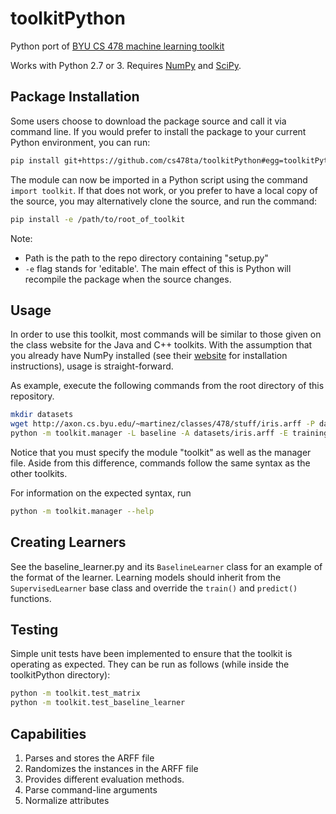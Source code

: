 # toolkitPython
Python port of [BYU CS 478 machine learning toolkit](http://axon.cs.byu.edu/~martinez/classes/478/stuff/Toolkit.html)

Works with Python 2.7 or 3. Requires [NumPy](http://www.numpy.org) and [SciPy](https://www.scipy.org/).

## Package Installation
Some users choose to download the package source and call it via command line. If you would prefer to install the package to your current Python environment, you can run:
```bash
pip install git+https://github.com/cs478ta/toolkitPython#egg=toolkitPython
```
The module can now be imported in a Python script using the command `import toolkit`. If that does not work, or you prefer to have a local copy of the source, you may alternatively clone the source, and run the command:

```bash
pip install -e /path/to/root_of_toolkit
```

Note:
* Path is the path to the repo directory containing "setup.py"
* `-e` flag stands for 'editable'. The main effect of this is Python will recompile the package when the source changes.

## Usage

In order to use this toolkit, most commands will be similar to those given
on the class website for the Java and C++ toolkits. With the assumption that
you already have NumPy installed (see their [website](http://www.numpy.org) for
installation instructions), usage is straight-forward.

As example, execute the following commands from the root directory of this
repository.

```bash
mkdir datasets
wget http://axon.cs.byu.edu/~martinez/classes/478/stuff/iris.arff -P datasets/
python -m toolkit.manager -L baseline -A datasets/iris.arff -E training
```

Notice that you must specify the module "toolkit" as well as the manager file. 
Aside from this difference, commands follow the same syntax as the other toolkits.

For information on the expected syntax, run

```bash
python -m toolkit.manager --help
```

## Creating Learners

See the baseline_learner.py and its `BaselineLearner` class for an example of
the format of the learner. Learning models should inherit from the `SupervisedLearner` base class and override
the `train()` and `predict()` functions.

## Testing

Simple unit tests have been implemented to ensure that the toolkit is operating as expected. They can be run as follows (while inside the toolkitPython directory):
```bash
python -m toolkit.test_matrix
python -m toolkit.test_baseline_learner
```

## Capabilities

1. Parses and stores the ARFF file
2. Randomizes the instances in the ARFF file
3. Provides different evaluation methods. 
4. Parse command-line arguments
5. Normalize attributes
